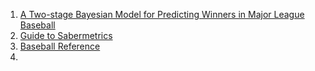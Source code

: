 1. [A Two-stage Bayesian Model for Predicting Winners in Major League Baseball](http://www.jds-online.com/v2-1)
2. [Guide to Sabermetrics](http://sabr.org/sabermetrics/the-basics)
3. [Baseball Reference](http://www.baseball-reference.com/)
4. 